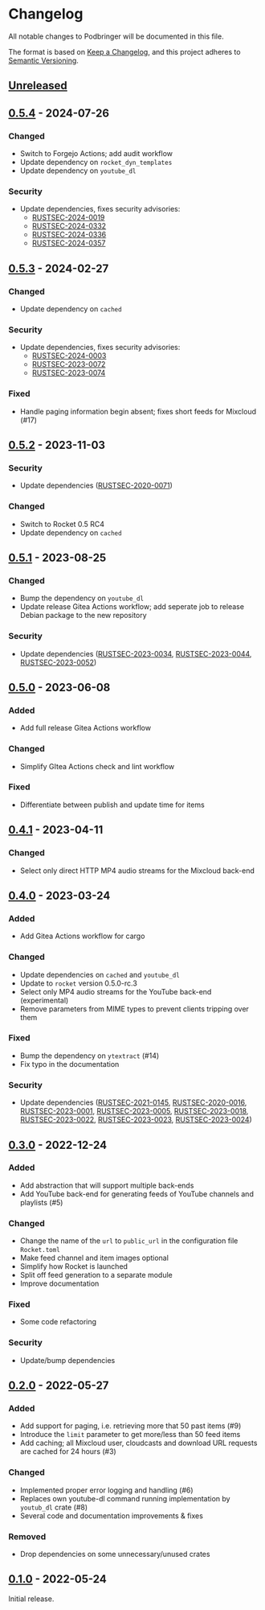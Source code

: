 # Changelog

All notable changes to Podbringer will be documented in this file.

The format is based on [Keep a Changelog](https://keepachangelog.com/en/1.0.0/),
and this project adheres to [Semantic Versioning](https://semver.org/spec/v2.0.0.html).

## [Unreleased]

## [0.5.4] - 2024-07-26

### Changed

* Switch to Forgejo Actions; add audit workflow
* Update dependency on `rocket_dyn_templates`
* Update dependency on `youtube_dl`

### Security

* Update dependencies, fixes security advisories:
  * [RUSTSEC-2024-0019](https://rustsec.org/advisories/RUSTSEC-2024-0019)
  * [RUSTSEC-2024-0332](https://rustsec.org/advisories/RUSTSEC-2024-0332)
  * [RUSTSEC-2024-0336](https://rustsec.org/advisories/RUSTSEC-2024-0336)
  * [RUSTSEC-2024-0357](https://rustsec.org/advisories/RUSTSEC-2024-0357)

## [0.5.3] - 2024-02-27

### Changed

* Update dependency on `cached`

### Security

* Update dependencies, fixes security advisories:
  * [RUSTSEC-2024-0003](https://rustsec.org/advisories/RUSTSEC-2024-0003)
  * [RUSTSEC-2023-0072](https://rustsec.org/advisories/RUSTSEC-2024-0072)
  * [RUSTSEC-2023-0074](https://rustsec.org/advisories/RUSTSEC-2024-0072)

### Fixed

* Handle paging information begin absent; fixes short feeds for Mixcloud (#17)

## [0.5.2] - 2023-11-03

### Security

* Update dependencies
  ([RUSTSEC-2020-0071](https://rustsec.org/advisories/RUSTSEC-2020-0071.html))

### Changed

* Switch to Rocket 0.5 RC4
* Update dependency on `cached`

## [0.5.1] - 2023-08-25

### Changed

* Bump the dependency on `youtube_dl`
* Update release Gitea Actions workflow; add seperate job to release Debian
  package to the new repository

### Security

* Update dependencies
  ([RUSTSEC-2023-0034](https://rustsec.org/advisories/RUSTSEC-2023-0034),
  [RUSTSEC-2023-0044](https://rustsec.org/advisories/RUSTSEC-2023-0044),
  [RUSTSEC-2023-0052](https://rustsec.org/advisories/RUSTSEC-2023-0052))

## [0.5.0] - 2023-06-08

### Added

* Add full release Gitea Actions workflow

### Changed

* Simplify GItea Actions check and lint workflow

### Fixed

* Differentiate between publish and update time for items

## [0.4.1] - 2023-04-11

### Changed

* Select only direct HTTP MP4 audio streams for the Mixcloud back-end

## [0.4.0] - 2023-03-24

### Added

* Add Gitea Actions workflow for cargo

### Changed

* Update dependencies on `cached` and `youtube_dl`
* Update to `rocket` version 0.5.0-rc.3
* Select only MP4 audio streams for the YouTube back-end (experimental)
* Remove parameters from MIME types to prevent clients tripping over them

### Fixed

* Bump the dependency on `ytextract` (#14)
* Fix typo in the documentation

### Security

* Update dependencies
  ([RUSTSEC-2021-0145](https://rustsec.org/advisories/RUSTSEC-2021-0145.html),
  [RUSTSEC-2020-0016](https://rustsec.org/advisories/RUSTSEC-2020-0016.html),
  [RUSTSEC-2023-0001](https://rustsec.org/advisories/RUSTSEC-2023-0001.html),
  [RUSTSEC-2023-0005](https://rustsec.org/advisories/RUSTSEC-2023-0005.html),
  [RUSTSEC-2023-0018](https://rustsec.org/advisories/RUSTSEC-2023-0018.html),
  [RUSTSEC-2023-0022](https://rustsec.org/advisories/RUSTSEC-2023-0022.html),
  [RUSTSEC-2023-0023](https://rustsec.org/advisories/RUSTSEC-2023-0023.html),
  [RUSTSEC-2023-0024](https://rustsec.org/advisories/RUSTSEC-2023-0024.html))

## [0.3.0] - 2022-12-24

### Added

* Add abstraction that will support multiple back-ends
* Add YouTube back-end for generating feeds of YouTube channels and
  playlists (#5)

### Changed

* Change the name of the `url` to `public_url` in the configuration file
  `Rocket.toml`
* Make feed channel and item images optional
* Simplify how Rocket is launched
* Split off feed generation to a separate module
* Improve documentation

### Fixed

* Some code refactoring

### Security

* Update/bump dependencies

## [0.2.0] - 2022-05-27

### Added

* Add support for paging, i.e. retrieving more that 50 past items (#9)
* Introduce the `limit` parameter to get more/less than 50 feed items
* Add caching; all Mixcloud user, cloudcasts and download URL requests are
  cached for 24 hours (#3)

### Changed

* Implemented proper error logging and handling (#6)
* Replaces own youtube-dl command running implementation by `youtub_dl`
  crate (#8)
* Several code and documentation improvements & fixes

### Removed

* Drop dependencies on some unnecessary/unused crates

## [0.1.0] - 2022-05-24

Initial release.

[Unreleased]: https://git.luon.net/paul/podbringer/compare/v0.5.4...HEAD
[0.5.4]: https://git.luon.net/paul/podbringer/compare/v0.5.3..v0.5.4
[0.5.3]: https://git.luon.net/paul/podbringer/compare/v0.5.2..v0.5.3
[0.5.2]: https://git.luon.net/paul/podbringer/compare/v0.5.1..v0.5.2
[0.5.1]: https://git.luon.net/paul/podbringer/compare/v0.5.0..v0.5.1
[0.5.0]: https://git.luon.net/paul/podbringer/compare/v0.4.1..v0.5.0
[0.4.1]: https://git.luon.net/paul/podbringer/compare/v0.4.0..v0.4.1
[0.4.0]: https://git.luon.net/paul/podbringer/compare/v0.3.0..v0.4.0
[0.3.0]: https://git.luon.net/paul/podbringer/compare/v0.2.0..v0.3.0
[0.2.0]: https://git.luon.net/paul/podbringer/compare/v0.1.0..v0.2.0
[0.1.0]: https://git.luon.net/paul/podbringer/commits/tag/v0.1.0
